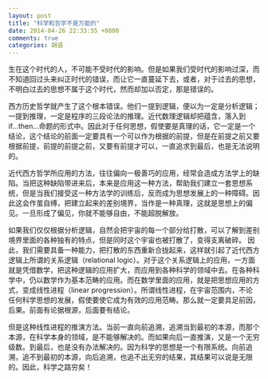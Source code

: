 ```yaml
---
layout: post
title: "科学和哲学不是万能的"
date: 2014-04-26 22:33:55 +0800
comments: true
categories: 胡语
---
```

生在这个时代的人，不可能不受时代的影响。但是如果我们受时代的影响过深，而不知道回过头来纠正时代的错误，而让它一直蔓延下去，或者，对于过去的思想，不明白过去的思想不属于这个时代，然而却加以否定，那是错误的。
<!--more-->

西方历史哲学就产生了这个根本错误。他们一提到逻辑，便以为一定是分析逻辑；一提到推理，一定是程序的三段论法的推理。近代数理逻辑却把蕴含，落入到if...then...命题的形式中。因此对于任何思想，假使要是真理的话，它一定是一个结论，这个结论的前面一定要具有一个可以作为根据的前提，但是在前提之前又要根据前提，前提的前提之前，又要有前提才可以，一直追求到最后，也是无法说明的。

近代西方哲学所应用的方法，往往偏向一极善巧的应用，经常会造成方法学上的缺陷。当把这种缺陷带进来后，本来是应用这一种方法，帮助我们建立一套思想系统，但是当我们接受这一种方法学的训练后，反而成为思想发展上的一种障碍。因此这会作茧自缚，把建立起来的差别境界，当作是一种真理，这就是思想上的偏见。一旦形成了偏见，你就不能够自由，不能超脱解放。

如果我们仅仅根据分析逻辑，自然会把宇宙的每一个部分给打散，可以了解到差别境界里面的各种独有的特点，但是同时这个宇宙也被打散了，变得支离破碎。 因此，我们需要具备一种能力，把打散的东西重新合拢起来，这样就引起了近代西方逻辑上所谓的关系逻辑（relational logic）。对于这个关系逻辑上的应用，一方面就是凭借数学，把这种逻辑的应用扩大，而应用到各种科学的领域中去。在各种科学中，仍以数学作为基本范畴的应用。而在数学里面的应用，就是把思想应用的方式，变成线性进程（linear progression）。所谓线性进程，在宇宙范围内，不论任何科学思想的发展，假使要使它成为有效的应用范畴。那么就一定要具足前因，后果。前面有论据根源，后面要有结论。

但是这种线性进程的推演方法。当前一直向前追溯，追溯当到最初的本源，而那个本源，在科学本身的领域，是不能够解决的。而如果向后一直推演，又是一个无穷级数。到最后，也是没有办法解决的。因为科学的思想是一个有限系统。向前追溯，追不到最初的本源，向后追溯，也追不出无穷的结果，其结果可以说是无限的。因此，科学之路穷矣！ 


